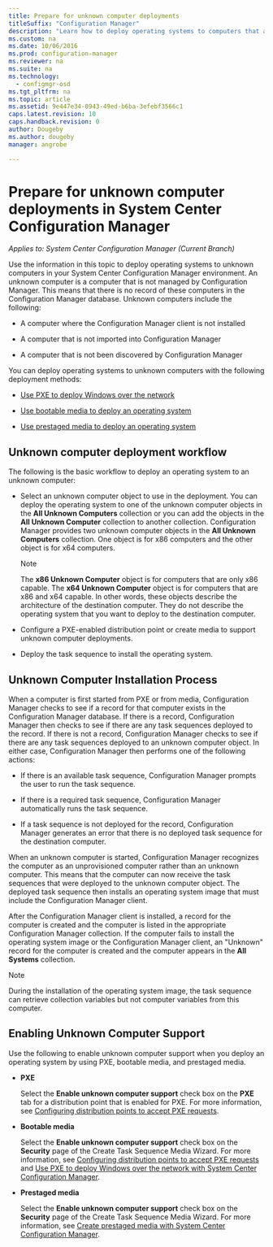 ```yaml
---
title: Prepare for unknown computer deployments
titleSuffix: "Configuration Manager"
description: "Learn how to deploy operating systems to computers that are not managed by Configuration Manager in your System Center Configuration Manager environment."
ms.custom: na
ms.date: 10/06/2016
ms.prod: configuration-manager
ms.reviewer: na
ms.suite: na
ms.technology:
  - configmgr-osd
ms.tgt_pltfrm: na
ms.topic: article
ms.assetid: 9e447e34-0943-49ed-b6ba-3efebf3566c1
caps.latest.revision: 10
caps.handback.revision: 0
author: Dougebyms.author: dougebymanager: angrobe

---
```

# Prepare for unknown computer deployments in System Center Configuration Manager*Applies to: System Center Configuration Manager (Current Branch)*
Use the information in this topic to deploy operating systems to unknown computers in your System Center Configuration Manager environment. An unknown computer is a computer that is not managed by Configuration Manager. This means that there is no record of these computers in the Configuration Manager database. Unknown computers include the following:  

-   A computer where the Configuration Manager client is not installed  

-   A computer that is not imported into Configuration Manager  

-   A computer that is not been discovered by Configuration Manager  

 You can deploy operating systems to unknown computers with the following deployment methods:  

-   [Use PXE to deploy Windows over the network](../deploy-use/use-pxe-to-deploy-windows-over-the-network.md)  

-   [Use bootable media to deploy an operating system](../deploy-use/create-bootable-media.md)  

-   [Use prestaged media to deploy an operating system](../deploy-use/create-prestaged-media.md)  

## Unknown computer deployment workflow  
 The following is the basic workflow to deploy an operating system to an unknown computer:  

-   Select an unknown computer object to use in the deployment. You can deploy the operating system to one of the unknown computer objects in the **All Unknown Computers** collection or you can add the objects in the **All Unknown Computer** collection to another collection. Configuration Manager provides two unknown computer objects in the **All Unknown Computers** collection. One object is for x86 computers and the other object is for x64 computers.  

    > [!NOTE]  
    >  The **x86 Unknown Computer** object is for computers that are only x86 capable. The **x64 Unknown Computer** object is for computers that are x86 and x64 capable. In other words, these objects describe the architecture of the destination computer. They do not describe the operating system that you want to deploy to the destination computer.  

-   Configure a PXE-enabled distribution point or create media to support unknown computer deployments.  

-   Deploy the task sequence to install the  operating system.  

## Unknown Computer Installation Process  
 When a computer is first started from PXE or from media, Configuration Manager checks to see if a record for that computer exists in the Configuration Manager database. If there is a record, Configuration Manager then checks to see if there are any task sequences deployed to the record. If there is not a record, Configuration Manager checks to see if there are any task sequences deployed to an unknown computer object. In either case, Configuration Manager then performs one of the following actions:  

-   If there is an available task sequence, Configuration Manager prompts the user to run the task sequence.  

-   If there is a required task sequence, Configuration Manager automatically runs the task sequence.  

-   If a task sequence is not deployed for the record, Configuration Manager generates an error that there is no deployed task sequence for the destination computer.  

 When an unknown computer is started, Configuration Manager recognizes the computer as an unprovisioned computer rather than an unknown computer. This means that the computer can now receive the task sequences that were deployed to the unknown computer object. The deployed task sequence then installs an operating system image that must include the Configuration Manager client.  

 After the Configuration Manager client is installed, a record for the computer is created and the computer is listed in the appropriate Configuration Manager collection. If the computer fails to install the operating system image or the Configuration Manager client, an "Unknown" record for the computer is created and the computer appears in the **All Systems** collection.  

> [!NOTE]  
>  During the installation of the operating system image, the task sequence can retrieve collection variables but not computer variables from this computer.  

##  <a name="BKMK_EnablingUnknown"></a> Enabling Unknown Computer Support  
 Use the following to enable unknown computer support when you deploy an operating system by using PXE, bootable media, and prestaged media.  

-   **PXE**  

     Select the **Enable unknown computer support** check box on the **PXE** tab for a distribution point that is enabled for PXE. For more information, see [Configuring distribution points to accept PXE requests](prepare-site-system-roles-for-operating-system-deployments.md#BKMK_PXEDistributionPoint).  

-   **Bootable media**  

     Select the **Enable unknown computer support** check box on the **Security** page of the Create Task Sequence Media Wizard. For more information, see [Configuring distribution points to accept PXE requests](prepare-site-system-roles-for-operating-system-deployments.md#BKMK_PXEDistributionPoint) and [Use PXE to deploy Windows over the network with System Center Configuration Manager](../deploy-use/use-pxe-to-deploy-windows-over-the-network.md).  

-   **Prestaged media**  

     Select the **Enable unknown computer support** check box on the **Security** page of the Create Task Sequence Media Wizard. For more information, see [Create prestaged media with System Center Configuration Manager](../deploy-use/create-prestaged-media.md).  
